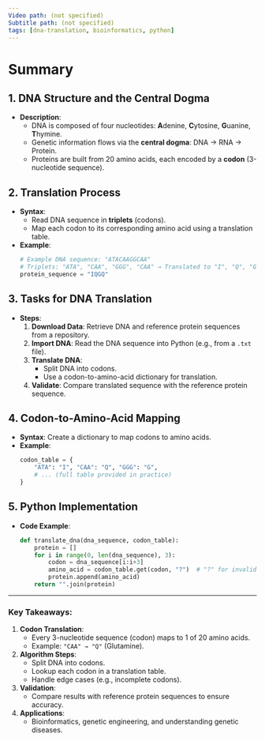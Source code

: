 ```yaml
---
Video path: (not specified)  
Subtitle path: (not specified)  
tags: [dna-translation, bioinformatics, python]  
---
```


# Summary

## 1. **DNA Structure and the Central Dogma**  
   - **Description**:  
     - DNA is composed of four nucleotides: **A**denine, **C**ytosine, **G**uanine, **T**hymine.  
     - Genetic information flows via the **central dogma**: DNA → RNA → Protein.  
     - Proteins are built from 20 amino acids, each encoded by a **codon** (3-nucleotide sequence).  

## 2. **Translation Process**  
   - **Syntax**:  
     - Read DNA sequence in **triplets** (codons).  
     - Map each codon to its corresponding amino acid using a translation table.  
   - **Example**:  
     ```python  
     # Example DNA sequence: "ATACAAGGCAA"  
     # Triplets: "ATA", "CAA", "GGG", "CAA" → Translated to "I", "Q", "G", "Q"  
     protein_sequence = "IQGQ"  
     ```

## 3. **Tasks for DNA Translation**  
   - **Steps**:  
     1. **Download Data**: Retrieve DNA and reference protein sequences from a repository.  
     2. **Import DNA**: Read the DNA sequence into Python (e.g., from a `.txt` file).  
     3. **Translate DNA**:  
        - Split DNA into codons.  
        - Use a codon-to-amino-acid dictionary for translation.  
     4. **Validate**: Compare translated sequence with the reference protein sequence.  

## 4. **Codon-to-Amino-Acid Mapping**  
   - **Syntax**: Create a dictionary to map codons to amino acids.  
   - **Example**:  
     ```python  
     codon_table = {  
         "ATA": "I", "CAA": "Q", "GGG": "G",  
         # ... (full table provided in practice)  
     }  
     ```

## 5. **Python Implementation**  
   - **Code Example**:  
     ```python  
     def translate_dna(dna_sequence, codon_table):  
         protein = []  
         for i in range(0, len(dna_sequence), 3):  
             codon = dna_sequence[i:i+3]  
             amino_acid = codon_table.get(codon, "?")  # "?" for invalid codons  
             protein.append(amino_acid)  
         return "".join(protein)  
     ```

---

### Key Takeaways:  
1. **Codon Translation**:  
   - Every 3-nucleotide sequence (codon) maps to 1 of 20 amino acids.  
   - Example: `"CAA" → "Q"` (Glutamine).  
2. **Algorithm Steps**:  
   - Split DNA into codons.  
   - Lookup each codon in a translation table.  
   - Handle edge cases (e.g., incomplete codons).  
3. **Validation**:  
   - Compare results with reference protein sequences to ensure accuracy.  
4. **Applications**:  
   - Bioinformatics, genetic engineering, and understanding genetic diseases.  